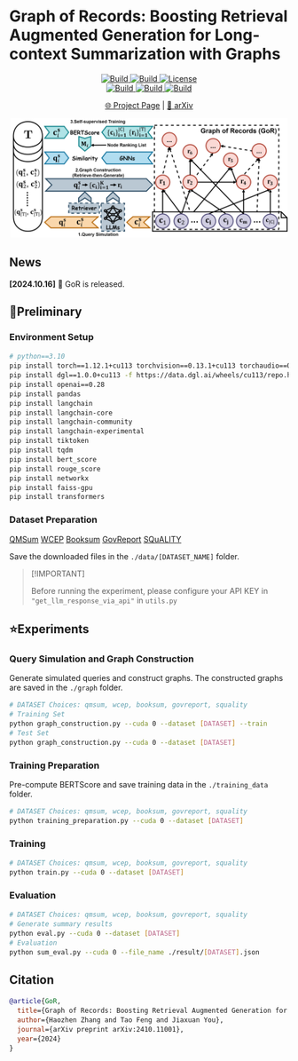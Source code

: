 # Graph of Records: Boosting Retrieval Augmented Generation for Long-context Summarization with Graphs


<p align="center">
    <a href="https://ulab-uiuc.github.io/GoR/">
        <img alt="Build" src="https://img.shields.io/badge/Project-Page-blue">
    </a>
    <a href="https://arxiv.org/abs/2410.11001">
        <img alt="Build" src="https://img.shields.io/badge/arXiv-2410.11001-red?logo=arxiv">
    </a>
    <!-- <a href="xxx">
        <img alt="Build" src="https://img.shields.io/badge/Twitter-black?logo=X">
    </a> -->
    <a href="https://github.com/ulab-uiuc/GoR/blob/master/LICENSE">
        <img alt="License" src="https://img.shields.io/badge/LICENSE-MIT-green">
    </a>
    <br>
    <a href="https://github.com/ulab-uiuc/GoR">
        <img alt="Build" src="https://img.shields.io/github/stars/ulab-uiuc/GoR">
    </a>
    <a href="https://github.com/ulab-uiuc/GoR">
        <img alt="Build" src="https://img.shields.io/github/forks/ulab-uiuc/GoR">
    </a>
    <a href="https://github.com/ulab-uiuc/GoR">
        <img alt="Build" src="https://img.shields.io/github/issues/ulab-uiuc/GoR">
    </a>
</p>


<p align="center">
    <a href="https://ulab-uiuc.github.io/GoR/">🌐 Project Page</a> |
    <a href="https://arxiv.org/abs/2410.11001">📜 arXiv</a>
    <!-- <a href="xxx">📮 Twitter Post</a> -->
<p>


<!-- ![Method](./figures/model.png) -->

<div align="center">
  <img src="./figures/model.png" width="500" alt="GoR">
</div>



## News

**[2024.10.16]** 🌟 GoR is released.



## 📌Preliminary


### Environment Setup

```bash
# python==3.10
pip install torch==1.12.1+cu113 torchvision==0.13.1+cu113 torchaudio==0.12.1 --extra-index-url https://download.pytorch.org/whl/cu113
pip install dgl==1.0.0+cu113 -f https://data.dgl.ai/wheels/cu113/repo.html
pip install openai==0.28
pip install pandas
pip install langchain
pip install langchain-core
pip install langchain-community
pip install langchain-experimental
pip install tiktoken
pip install tqdm
pip install bert_score
pip install rouge_score
pip install networkx
pip install faiss-gpu
pip install transformers
```

### Dataset Preparation

[QMSum](https://github.com/Yale-LILY/QMSum)
[WCEP](https://huggingface.co/datasets/ccdv/WCEP-10)
[Booksum](https://huggingface.co/datasets/kmfoda/booksum)
[GovReport](https://huggingface.co/datasets/ccdv/govreport-summarization/tree/refs%2Fconvert%2Fparquet/document)
[SQuALITY](https://github.com/nyu-mll/SQuALITY)


Save the downloaded files in the `./data/[DATASET_NAME]` folder.


> \[!IMPORTANT\]
>
> Before running the experiment, please configure your API KEY in `"get_llm_response_via_api"` in `utils.py`



## ⭐Experiments



### Query Simulation and Graph Construction

Generate simulated queries and construct graphs. The constructed graphs are saved in the `./graph` folder.

```bash
# DATASET Choices: qmsum, wcep, booksum, govreport, squality
# Training Set
python graph_construction.py --cuda 0 --dataset [DATASET] --train
# Test Set
python graph_construction.py --cuda 0 --dataset [DATASET]
```


### Training Preparation

Pre-compute BERTScore and save training data in the `./training_data` folder.



```bash
# DATASET Choices: qmsum, wcep, booksum, govreport, squality
python training_preparation.py --cuda 0 --dataset [DATASET]
```



### Training


```bash
# DATASET Choices: qmsum, wcep, booksum, govreport, squality
python train.py --cuda 0 --dataset [DATASET]
```


### Evaluation


```bash
# DATASET Choices: qmsum, wcep, booksum, govreport, squality
# Generate summary results
python eval.py --cuda 0 --dataset [DATASET]
# Evaluation
python sum_eval.py --cuda 0 --file_name ./result/[DATASET].json
```



## Citation

```bibtex
@article{GoR,
  title={Graph of Records: Boosting Retrieval Augmented Generation for Long-context Summarization with Graphs},
  author={Haozhen Zhang and Tao Feng and Jiaxuan You},
  journal={arXiv preprint arXiv:2410.11001},
  year={2024}
}
```


<!-- <picture>
<source media="(prefers-color-scheme: dark)" srcset="https://api.star-history.com/svg?repos=ulab-uiuc%2FGoR&theme=dark&type=Date">
<img width="100%" src="https://api.star-history.com/svg?repos=ulab-uiuc%2FGoR&type=Date">
</picture> -->
